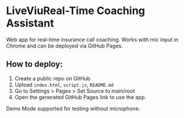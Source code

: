 # LiveViuReal-Time Coaching Assistant

Web app for real-time insurance call coaching. Works with mic input in Chrome and can be deployed via GitHub Pages.

## How to deploy:
1. Create a public repo on GitHub
2. Upload `index.html`, `script.js`, `README.md`
3. Go to Settings > Pages > Set Source to main/root
4. Open the generated GitHub Pages link to use the app.

Demo Mode supported for testing without microphone.
